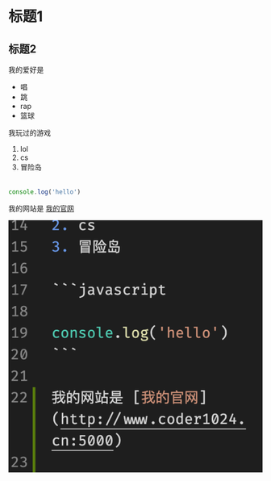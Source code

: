 # 标题1
## 标题2

我的爱好是

* 唱
* 跳
* rap
* 篮球

我玩过的游戏

1. lol
2. cs
3. 冒险岛

```javascript

console.log('hello')
```

我的网站是 [我的官网](http://www.coder1024.cn:5000)

![一张图片](1.png)